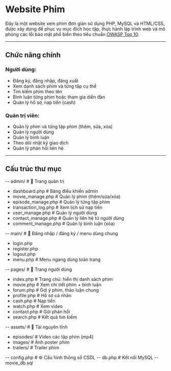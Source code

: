 # Website Phim

Đây là một website xem phim đơn giản sử dụng PHP, MySQL và HTML/CSS, được xây dựng để phục vụ mục đích học tập, thực hành lập trình web và mô phỏng các lỗi bảo mật phổ biến theo tiêu chuẩn [OWASP Top 10](https://owasp.org/Top10/).

---

## Chức năng chính

### Người dùng:
- Đăng ký, đăng nhập, đăng xuất
- Xem danh sách phim và từng tập cụ thể
- Tìm kiếm phim theo tên
- Bình luận từng phim hoặc tham gia diễn đàn
- Quản lý hồ sơ, nạp tiền (cash)

### Quản trị viên:
- Quản lý phim và từng tập phim (thêm, sửa, xóa)
- Quản lý người dùng
- Quản lý bình luận
- Theo dõi nhật ký giao dịch
- Quản lý phản hồi liên hệ

---

##  Cấu trúc thư mục

-- admin/ # 📂 Trang quản trị
- dashboard.php # Bảng điều khiển admin
- movie_manage.php # Quản lý phim (thêm/sửa/xóa)
- episode_manage.php # Quản lý từng tập phim
- transaction_log.php # Xem lịch sử nạp tiền
- user_manage.php # Quản lý người dùng
- contact_manage.php # Quản lý liên hệ từ người dùng
- comment_manage.php # Quản lý bình luận (xóa)

-- main/ # 📂 Đăng nhập / đăng ký / menu dùng chung
- login.php
- register.php
- logout.php
- menu.php # Menu ngang dùng toàn trang

-- pages/ # 📂 Trang người dùng
- index.php # Trang chủ: hiển thị danh sách phim
- movie.php # Xem chi tiết phim + bình luận
- forum.php # Gợi ý phim, thảo luận chung
- profile.php # Hồ sơ cá nhân
- cash.php # Nạp tiền
- watch.php # Xem video
- contact.php # Gửi phản hồi
- search.php # Kết quả tìm kiếm

-- assets/ # 📂 Tài nguyên tĩnh
- episodes/ # Video các tập phim (mp4)
- images/ # Ảnh poster phim
- trailers/ # Trailer phim

-- config.php # ⚙️ Cấu hình thông số CSDL
-- db.php # Kết nối MySQL
-- movie_db.sql
